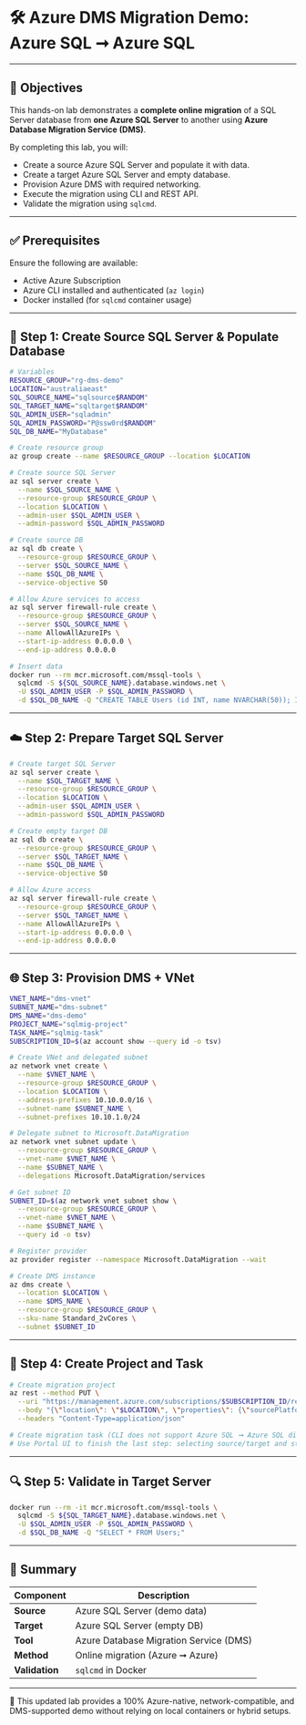 # 🛠️ Azure DMS Migration Demo: Azure SQL ➞ Azure SQL

---

## 🎯 Objectives

This hands-on lab demonstrates a **complete online migration** of a SQL Server database from **one Azure SQL Server** to another using **Azure Database Migration Service (DMS)**.

By completing this lab, you will:

- Create a source Azure SQL Server and populate it with data.
- Create a target Azure SQL Server and empty database.
- Provision Azure DMS with required networking.
- Execute the migration using CLI and REST API.
- Validate the migration using `sqlcmd`.

---

## ✅ Prerequisites

Ensure the following are available:

- Active Azure Subscription
- Azure CLI installed and authenticated (`az login`)
- Docker installed (for `sqlcmd` container usage)

---

## 🧱 Step 1: Create Source SQL Server & Populate Database

```bash
# Variables
RESOURCE_GROUP="rg-dms-demo"
LOCATION="australiaeast"
SQL_SOURCE_NAME="sqlsource$RANDOM"
SQL_TARGET_NAME="sqltarget$RANDOM"
SQL_ADMIN_USER="sqladmin"
SQL_ADMIN_PASSWORD="P@ssw0rd$RANDOM"
SQL_DB_NAME="MyDatabase"

# Create resource group
az group create --name $RESOURCE_GROUP --location $LOCATION

# Create source SQL Server
az sql server create \
  --name $SQL_SOURCE_NAME \
  --resource-group $RESOURCE_GROUP \
  --location $LOCATION \
  --admin-user $SQL_ADMIN_USER \
  --admin-password $SQL_ADMIN_PASSWORD

# Create source DB
az sql db create \
  --resource-group $RESOURCE_GROUP \
  --server $SQL_SOURCE_NAME \
  --name $SQL_DB_NAME \
  --service-objective S0

# Allow Azure services to access
az sql server firewall-rule create \
  --resource-group $RESOURCE_GROUP \
  --server $SQL_SOURCE_NAME \
  --name AllowAllAzureIPs \
  --start-ip-address 0.0.0.0 \
  --end-ip-address 0.0.0.0

# Insert data
docker run --rm mcr.microsoft.com/mssql-tools \
  sqlcmd -S ${SQL_SOURCE_NAME}.database.windows.net \
  -U $SQL_ADMIN_USER -P $SQL_ADMIN_PASSWORD \
  -d $SQL_DB_NAME -Q "CREATE TABLE Users (id INT, name NVARCHAR(50)); INSERT INTO Users VALUES (1,'Alice'), (2,'Bob');"
```

---

## ☁️ Step 2: Prepare Target SQL Server

```bash
# Create target SQL Server
az sql server create \
  --name $SQL_TARGET_NAME \
  --resource-group $RESOURCE_GROUP \
  --location $LOCATION \
  --admin-user $SQL_ADMIN_USER \
  --admin-password $SQL_ADMIN_PASSWORD

# Create empty target DB
az sql db create \
  --resource-group $RESOURCE_GROUP \
  --server $SQL_TARGET_NAME \
  --name $SQL_DB_NAME \
  --service-objective S0

# Allow Azure access
az sql server firewall-rule create \
  --resource-group $RESOURCE_GROUP \
  --server $SQL_TARGET_NAME \
  --name AllowAllAzureIPs \
  --start-ip-address 0.0.0.0 \
  --end-ip-address 0.0.0.0
```

---

## 🌐 Step 3: Provision DMS + VNet

```bash
VNET_NAME="dms-vnet"
SUBNET_NAME="dms-subnet"
DMS_NAME="dms-demo"
PROJECT_NAME="sqlmig-project"
TASK_NAME="sqlmig-task"
SUBSCRIPTION_ID=$(az account show --query id -o tsv)

# Create VNet and delegated subnet
az network vnet create \
  --name $VNET_NAME \
  --resource-group $RESOURCE_GROUP \
  --location $LOCATION \
  --address-prefixes 10.10.0.0/16 \
  --subnet-name $SUBNET_NAME \
  --subnet-prefixes 10.10.1.0/24

# Delegate subnet to Microsoft.DataMigration
az network vnet subnet update \
  --resource-group $RESOURCE_GROUP \
  --vnet-name $VNET_NAME \
  --name $SUBNET_NAME \
  --delegations Microsoft.DataMigration/services

# Get subnet ID
SUBNET_ID=$(az network vnet subnet show \
  --resource-group $RESOURCE_GROUP \
  --vnet-name $VNET_NAME \
  --name $SUBNET_NAME \
  --query id -o tsv)

# Register provider
az provider register --namespace Microsoft.DataMigration --wait

# Create DMS instance
az dms create \
  --location $LOCATION \
  --name $DMS_NAME \
  --resource-group $RESOURCE_GROUP \
  --sku-name Standard_2vCores \
  --subnet $SUBNET_ID
```

---

## 📂 Step 4: Create Project and Task

```bash
# Create migration project
az rest --method PUT \
  --uri "https://management.azure.com/subscriptions/$SUBSCRIPTION_ID/resourceGroups/$RESOURCE_GROUP/providers/Microsoft.DataMigration/services/$DMS_NAME/projects/$PROJECT_NAME?api-version=2022-03-30-preview" \
  --body "{\"location\": \"$LOCATION\", \"properties\": {\"sourcePlatform\": \"SQL\", \"targetPlatform\": \"SQLDB\"}}" \
  --headers "Content-Type=application/json"

# Create migration task (CLI does not support Azure SQL ➞ Azure SQL directly)
# Use Portal UI to finish the last step: selecting source/target and starting migration.
```

---

## 🔍 Step 5: Validate in Target Server

```bash
docker run --rm -it mcr.microsoft.com/mssql-tools \
  sqlcmd -S ${SQL_TARGET_NAME}.database.windows.net \
  -U $SQL_ADMIN_USER -P $SQL_ADMIN_PASSWORD \
  -d $SQL_DB_NAME -Q "SELECT * FROM Users;"
```

---

## 🧾 Summary

| Component      | Description                            |
|----------------|----------------------------------------|
| **Source**     | Azure SQL Server (demo data)           |
| **Target**     | Azure SQL Server (empty DB)            |
| **Tool**       | Azure Database Migration Service (DMS) |
| **Method**     | Online migration (Azure ➞ Azure)       |
| **Validation** | `sqlcmd` in Docker                     |

---

🚀 This updated lab provides a 100% Azure-native, network-compatible, and DMS-supported demo without relying on local containers or hybrid setups.
